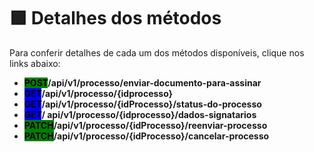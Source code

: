 # 🟪 Detalhes dos métodos

Para conferir detalhes de cada um dos métodos disponíveis, clique nos links abaixo:

* <mark style="background-color:green;">**POST**</mark>**/api​/v1​/processo​/enviar-documento-para-assinar**  &#x20;
* <mark style="background-color:blue;">**GET**</mark>**​/api​/v1​/processo​/{idprocesso}**
* <mark style="background-color:blue;">**GET**</mark>**/api/v1/processo/{idProcesso}/status-do-processo**
* <mark style="background-color:blue;">**GET**</mark>**/ api/v1/processo/{idprocesso}/dados-signatarios**
* <mark style="background-color:green;">**PATCH**</mark>**/api/v1/processo/{idProcesso}/reenviar-processo**
* <mark style="background-color:green;">**PATCH**</mark>**/api/v1/processo/{idProcesso}/cancelar-processo**



